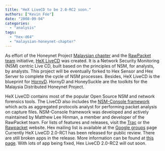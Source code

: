 ```yaml
---
title: "HeX LiveCD to be 2.0-RC2 soon."
authors: ["Kevin Foo"]
date: "2008-09-04"
categories: 
  - "analysis"
tags: 
  - "hex-d64"
  - "malaysian-honeynet-chapter"
---
```


As effort of the Honeynet Project [Malaysian chapter](http://my-honeynet.org) and the [RawPacket team](http://www.rawpacket.org) initiative, [HeX LiveCD](http://www.rawpacket.org/projects/hex) was created. It is a Network Security Monitoring (NSM) centric Live CD, built based on the principles of NSM, for analysts, by analysts. This project will be eventually forked to Hex Sensor and Hex Server to complete the cycle of NSM processes. Besides, HeX LiveCD is the blueprint for [HornyD](http://my-honeynet.org/index.php?/archives/HornyD-and-HoneySuckle-Subversion-and-Trac.html). HornyD and HoneySuckle are the toolkits for the Malaysia Distributed Honeynet Project.

  
  

HeX LiveCD contains most of the popular Open Source NSM and network forensics tools. The LiveCD also includes the [NSM-Console framework](http://writequit.org/projects/nsm-console) which acts as aggregated protocols analyst for performing packet analysis on capture files. NSM-Console framework was developed and actively maintained by Matthew Lee Hinman, a member and developer of the RawPacket team. For lists of features and releases, visit the [Trac](https://trac.security.org.my/hex/wiki) or the [Rawpacket](http://www.rawpacket.org/projects/hex) website. Hex mailing list is available at the [Google groups](http://groups.google.com/group/HeX-liveCD) page Currently HeX LiveCD 2.0-RC1 has been released for public review. There are still broken apps in the release. More information can be found at [this page](http://bsd.b3ta.org/2008/08/07/hex-livecd-20rc1-for-review/). With lots of app being fixed, Hex LiveCD 2.0-RC2 will out soon.

